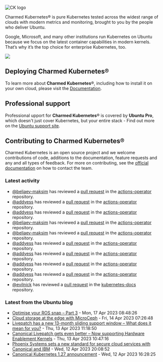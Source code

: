 ![CK logo](https://assets.ubuntu.com/v1/451d4cf4-Charmed+Kubernetes_RGB_onWhite_2022.svg)

Charmed Kubernetes® is pure Kubernetes tested across the widest range of clouds with modern metrics and monitoring, brought to you by the people who deliver Ubuntu.

Google, Microsoft, and many other institutions run Kubernetes on Ubuntu because we focus on the latest container capabilities in modern kernels. That’s why it’s the top choice for enterprise Kubernetes, too.

![](https://assets.ubuntu.com/v1/843c77b6-juju-at-a-glace.svg)

## Deploying Charmed Kubernetes®

To learn more about **Charmed Kubernetes**®, including how to install it on your own cloud, please visit the [Documentation][docs].

## Professional support

Professional upport for **Charmed Kubernetes**® is covered by **Ubuntu Pro**, which doesn't just cover Kubernetes, but your entire stack - Find out more on the [Ubuntu support site](https://ubuntu.com/support).

## Contributing to Charmed Kubernetes®

Charmed Kubernetes is an open source project and we welcome contributions of code, additions to the documentation, feature requests and any and all types of feedback. For more on contributing, see the [official documentation][get-in-touch] on how to contact the team.

<!-- LINKS -->
[docs]: https://ubuntu.com/kubernetes/docs
[get-in-touch]: https://ubuntu.com/kubernetes/docs/get-in-touch

### Latest activity

<!-- activity starts -->
 - [@beliaev-maksim](https://github.com/beliaev-maksim) has reviewed a [pull request](https://github.com/charmed-kubernetes/actions-operator/pull/55) in the [actions-operator](https://github.com/charmed-kubernetes/actions-operator) repository.
 - [@addyess](https://github.com/addyess) has reviewed a [pull request](https://github.com/charmed-kubernetes/actions-operator/pull/55) in the [actions-operator](https://github.com/charmed-kubernetes/actions-operator) repository.
 - [@addyess](https://github.com/addyess) has reviewed a [pull request](https://github.com/charmed-kubernetes/actions-operator/pull/54) in the [actions-operator](https://github.com/charmed-kubernetes/actions-operator) repository.
 - [@beliaev-maksim](https://github.com/beliaev-maksim) has reviewed a [pull request](https://github.com/charmed-kubernetes/actions-operator/pull/55) in the [actions-operator](https://github.com/charmed-kubernetes/actions-operator) repository.
 - [@beliaev-maksim](https://github.com/beliaev-maksim) has reviewed a [pull request](https://github.com/charmed-kubernetes/actions-operator/pull/54) in the [actions-operator](https://github.com/charmed-kubernetes/actions-operator) repository.
 - [@addyess](https://github.com/addyess) has reviewed a [pull request](https://github.com/charmed-kubernetes/actions-operator/pull/55) in the [actions-operator](https://github.com/charmed-kubernetes/actions-operator) repository.
 - [@addyess](https://github.com/addyess) has reviewed a [pull request](https://github.com/charmed-kubernetes/actions-operator/pull/55) in the [actions-operator](https://github.com/charmed-kubernetes/actions-operator) repository.
 - [@addyess](https://github.com/addyess) has reviewed a [pull request](https://github.com/charmed-kubernetes/actions-operator/pull/54) in the [actions-operator](https://github.com/charmed-kubernetes/actions-operator) repository.
 - [@addyess](https://github.com/addyess) has reviewed a [pull request](https://github.com/charmed-kubernetes/actions-operator/pull/54) in the [actions-operator](https://github.com/charmed-kubernetes/actions-operator) repository.
 - [@evilnick](https://github.com/evilnick) has reviewed a [pull request](https://github.com/charmed-kubernetes/kubernetes-docs/pull/768) in the [kubernetes-docs](https://github.com/charmed-kubernetes/kubernetes-docs) repository.
<!-- activity ends -->

<!-- roadmap starts -->

<!-- roadmap ends -->

### Latest from the Ubuntu blog

<!-- blog starts -->
* [Optimise your ROS snap – Part 3](https://ubuntu.com//blog/optimise-your-ros-snap-part-3) - Mon, 17 Apr 2023 08:48:26 
* [Cloud storage at the edge with MicroCeph](https://ubuntu.com//blog/cloud-storage-at-the-edge-with-microceph) - Fri, 14 Apr 2023 07:26:48 
* [Livepatch has a new 13-month sliding support window &#8211;  What does it mean for you?](https://ubuntu.com//blog/canonical-announces-new-ubuntu-livepatch-13-months-sliding-support-window) - Thu, 13 Apr 2023 11:18:50 
* [Canonical Livepatch gets even better    &#8211;                        Now supporting Hardware Enablement Kernels](https://ubuntu.com//blog/canonical-livepatch-gets-even-better-now-supporting-hardware-enablement-kernels) - Thu, 13 Apr 2023 10:47:16 
* [Phoenix Systems sets a new standard for secure cloud services with Canonical and IBM](https://ubuntu.com//blog/phoenix-systems-sets-a-new-standard-for-secure-cloud-services-with-canonical-and-ibm) - Wed, 12 Apr 2023 20:08:52 
* [Canonical Kubernetes 1.27 announcement](https://ubuntu.com//blog/canonical-kubernetes-1-27-announcement) - Wed, 12 Apr 2023 16:28:25 
<!-- blog ends -->
